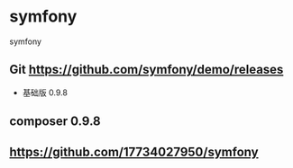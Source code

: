 # symfony
symfony

## Git https://github.com/symfony/demo/releases
* 基础版  0.9.8

## composer 0.9.8

## https://github.com/17734027950/symfony

